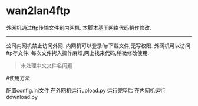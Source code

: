 # wan2lan4ftp
外网机通过ftp传输文件到内网机.
本脚本基于网络代码稍作修改.

------

公司内网机禁止访问外网.
内网机可以登录ftp下载文件,无写权限.
外网机可以访问ftp存文件.
每次文件拷入操作麻烦,网上找来代码,稍微修改使用.

> 未处理中文文件名问题

#使用方法

配置config.ini文件
在外网机运行upload.py
运行完毕后
在内网机运行download.py

#